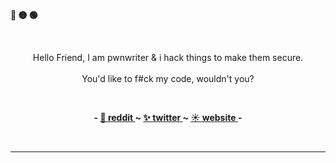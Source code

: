
 
 <p align="left"><b><pwn>🔴 🟡 🟢</pwn></b></p>
 <br>

 <p align="center">
      Hello Friend, I am pwnwriter & i hack things to make them secure.<br>
      <br>
      <pwn>You'd like to f#ck my code, wouldn't you?<br></pwn>
  </p>

<br>

<p align="center"><b><pwn> - 
 <a href="https://www.reddit.com/user/Nabeen0x01">🌙 reddit </a>
 ~
 <a href="https://twitter.com/pwnwriter"> ✨ twitter </a>
 ~
 <a href="https://pwnwriter.xyz"> ☀️ website </a> 
 - </pwn></b></p>
 
<br>

<!-- <img src="https://github-readme-stats.vercel.app/api?bg_color=12131c&icon_color=afcee0&title_color=d1d1d1&text_color=d1d1d1&border_color=00000000&username=saimoomedits&show_icons=true&locale=en&hide=contribs" alt="saimoomedits" align="center"> -->

---
 
